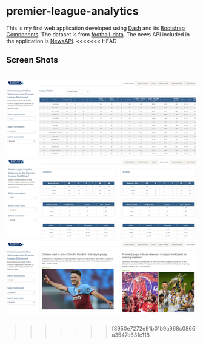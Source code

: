 # premier-league-analytics
This is my first web application developed using [Dash](https://plotly.com/) and its [Bootstrap Components](https://dash-bootstrap-components.opensource.faculty.ai/). The dataset is from [football-data](https://www.football-data.co.uk/englandm.php). The news API included in the application is [NewsAPI](https://newsapi.org/).
<<<<<<< HEAD

## Screen Shots
![League Tables](/screenshots/screenshot-1.PNG)
![Head-to-head Stats](/screenshots/screenshot-2.PNG)
![Latest News](/screenshots/screenshot-3.PNG)
=======
>>>>>>> f8950e7272e91b01b9a968c0866a3547e631c118

